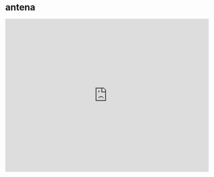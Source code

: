 # antena
<iframe src="https://myhub.autodesk360.com/ue29c7652/shares/public/SHabee1QT1a327cf2b7a5e9274c490c72302?mode=embed" width="640" height="480" allowfullscreen="true" webkitallowfullscreen="true" mozallowfullscreen="true"  frameborder="0"></iframe>
